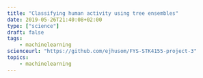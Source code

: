 ```yaml
---
title: "Classifying human activity using tree ensembles"
date: 2019-05-26T21:40:08+02:00
type: ["science"]
draft: false
tags:
    - machinelearning
scienceurl: "https://github.com/ejhusom/FYS-STK4155-project-3"
topics:
    - machinelearning
---
```


